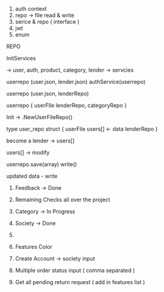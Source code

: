 1. auth context 
2. repo -> file read & write 
3. serice & repo ( interface )
4. jwt 
5. enum


REPO 

InitServices 

-> user, auth, product, category, lender
-> servcies 

userrepo (user.json, lender.json)
authService(userrepo)


userrepo (user.json, lenderRepo)


userrepo {
    userFIle
    lenderRepo,
    categoryRepo
}


<!--  Read & WRITE -->

Init -> .NewUserFileRepo()

type user_repo struct {
    userFile
    users[] <- data
    lenderRepo
}

become a lender -> users[]

users[] -> modify 

userrepo.save(array) write() 

updated data - write 


<!-- REMAINING THINGS -->

1. Feedback -> Done
2. Remaining Checks all over the project 
3. Category -> In Progress
4. Society ->  Done
5.  


1. Features Color
3. Create Account -> society input
4. Multiple order status input ( comma separated )
5. Get all pending return request ( add in features list )
